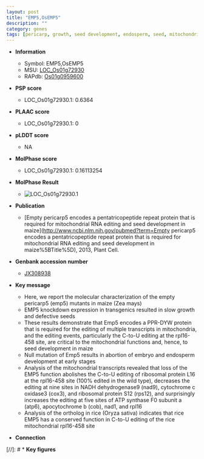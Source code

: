 ```yaml
---
layout: post
title: "EMP5,OsEMP5"
description: ""
category: genes
tags: [pericarp, growth, seed development, endosperm, seed, mitochondria]
---
```


* **Information**  
    + Symbol: EMP5,OsEMP5  
    + MSU: [LOC_Os01g72930](http://rice.plantbiology.msu.edu/cgi-bin/ORF_infopage.cgi?orf=LOC_Os01g72930)  
    + RAPdb: [Os01g0959600](http://rapdb.dna.affrc.go.jp/viewer/gbrowse_details/irgsp1?name=Os01g0959600)  

* **PSP score**  
    + LOC_Os01g72930.1: 0.6364 

* **PLAAC score**  
    + LOC_Os01g72930.1: 0 

* **pLDDT score**
    + NA


* **MolPhase score**
    + LOC_Os01g72930.1: 0.16113254

* **MolPhase Result**
    + ![LOC_Os01g72930.1](https://304243504.github.io/Pictures/LOC_Os01g/LOC_Os01g72930.1.png)

* **Publication**  
    + [Empty pericarp5 encodes a pentatricopeptide repeat protein that is required for mitochondrial RNA editing and seed development in maize](http://www.ncbi.nlm.nih.gov/pubmed?term=Empty pericarp5 encodes a pentatricopeptide repeat protein that is required for mitochondrial RNA editing and seed development in maize%5BTitle%5D), 2013, Plant Cell.

* **Genbank accession number**  
    + [JX308938](http://www.ncbi.nlm.nih.gov/nuccore/JX308938)

* **Key message**  
    + Here, we report the molecular characterization of the empty pericarp5 (emp5) mutants in maize (Zea mays)
    + EMP5 knockdown expression in transgenics resulted in slow growth and defective seeds
    + These results demonstrate that Emp5 encodes a PPR-DYW protein that is required for the editing of multiple transcripts in mitochondria, and the editing events, particularly the C-to-U editing at the rpl16-458 site, are critical to the mitochondrial functions and, hence, to seed development in maize
    + Null mutation of Emp5 results in abortion of embryo and endosperm development at early stages
    + Analysis of the mitochondrial transcripts revealed that loss of the EMP5 function abolishes the C-to-U editing of ribosomal protein L16 at the rpl16-458 site (100% edited in the wild type), decreases the editing at nine sites in NADH dehydrogenase9 (nad9), cytochrome c oxidase3 (cox3), and ribosomal protein S12 (rps12), and surprisingly increases the editing at five sites of ATP synthase F0 subunit a (atp6), apocytochrome b (cob), nad1, and rpl16
    + Analysis of the ortholog in rice (Oryza sativa) indicates that rice EMP5 has a conserved function in C-to-U editing of the rice mitochondrial rpl16-458 site

* **Connection**  

[//]: # * **Key figures**  


